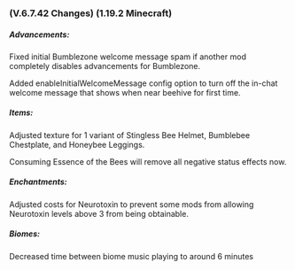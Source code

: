 ### **(V.6.7.42 Changes) (1.19.2 Minecraft)**

##### Advancements:
Fixed initial Bumblezone welcome message spam if another mod completely disables advancements for Bumblezone.

Added enableInitialWelcomeMessage config option to turn off the in-chat welcome message that shows when near beehive for first time.

##### Items:
Adjusted texture for 1 variant of Stingless Bee Helmet, Bumblebee Chestplate, and Honeybee Leggings.

Consuming Essence of the Bees will remove all negative status effects now.

##### Enchantments:
Adjusted costs for Neurotoxin to prevent some mods from allowing Neurotoxin levels above 3 from being obtainable.

##### Biomes:
Decreased time between biome music playing to around 6 minutes